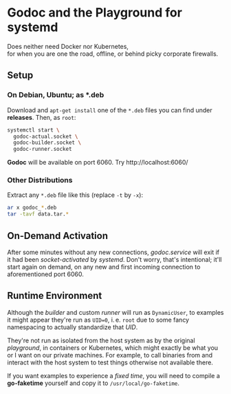 # Godoc and the Playground for systemd

Does neither need Docker nor Kubernetes,  
for when you are one the road, offline, or behind picky corporate firewalls.

## Setup
### On Debian, Ubuntu; as *.deb
Download and `apt-get install` one of the `*.deb` files
you can find under **releases**. Then, as `root`:

```bash
systemctl start \
  godoc-actual.socket \
  godoc-builder.socket \
  godoc-runner.socket
```

**Godoc** will be available on port 6060.
Try http://localhost:6060/

### Other Distributions
Extract any `*.deb` file like this (replace `-t` by `-x`):

```bash
ar x godoc_*.deb
tar -tavf data.tar.*
```

## On-Demand Activation
After some minutes without any new connections, *godoc.service* will exit
if it had been *socket-activated* by *systemd*.
Don't worry, that's intentional; it'll start again on demand,
on any new and first incoming connection to aforementioned port 6060.

## Runtime Environment
Although the *builder* and custom *runner* will run as `DynamicUser`,
to examples it might appear they're run as `UID=0`, i. e. `root`
due to some fancy namespacing to actually standardize that *UID*.

They're not run as isolated from the host system as by the original *playground*,
in containers or Kubernetes, which might exactly be what you or I want
on our private machines. For example, to call binaries from and interact
with the host system to test things otherwise not available there.

If you want examples to experience a *fixed time*, you will need to
compile a **go-faketime** yourself and copy it to `/usr/local/go-faketime`.
